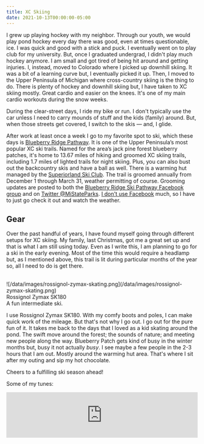 ```yaml
---
title: XC Skiing
date: 2021-10-13T00:00:00-05:00
---
```


I grew up playing hockey with my neighbor. Through our youth, we would play pond hockey every day there was good, even at times questionable, ice. I was quick and good with a stick and puck. I eventually went on to play club for my university. But, once I graduated undergrad, I didn't play much hockey anymore. I am small and got tired of being hit around and getting injuries. I, instead, moved to Colorado where I picked up downhill skiing. It was a bit of a learning curve but, I eventually picked it up. Then, I moved to the Upper Peninsula of Michigan where cross-country skiing is the thing to do. There is plenty of hockey and downhill skiing but, I have taken to XC skiing mostly. Great cardio and easier on the knees. It's one of my main cardio workouts during the snow weeks. 

During the clear-street days, I ride my bike or run. I don't typically use the car unless I need to carry mounds of stuff and the kids (family) around. But, when those streets get covered, I switch to the skis — and, I glide. 

After work at least once a week I go to my favorite spot to ski, which these days is [Blueberry Ridge Pathway](https://www2.dnr.state.mi.us/parksandtrails/Details.aspx?id=88&type=SFPW). It is one of the Upper Peninsula’s most popular XC ski trails. Named for the area’s jack pine forest blueberry patches, it's home to 13.67 miles of hiking and groomed XC skiing trails, including 1.7 miles of lighted trails for night skiing. Plus, you can also bust out the backcountry skis and have a ball as well. There is a warming hut managed by the [Superiorland Ski Club](http://www.superiorlandskiclub.com/). The trail is groomed annually from December 1 through March 31, weather permitting of course. Grooming updates are posted to both the [Blueberry Ridge Ski Pathway Facebook group](https://www.facebook.com/groups/BBRinMQT/?source_id=851204658271234) and on [Twitter @MiStateParks](https://twitter.com/search?q=%23BBRMQT%20from%3A%40mistateparks). [I don't use Facebook](/2020/12/21/i-dont-use-fb/) much, so I have to just go check it out and watch the weather.

## Gear

Over the past handful of years, I have found myself going through different setups for XC skiing. My family, last Christmas, got me a great set up and that is what I am still using today. Even as I write this, I am planning to go for a ski in the early evening. Most of the time this would require a headlamp but, as I mentioned above, this trail is lit during particular months of the year so, all I need to do is get there. 

<br>
![/data/images/rossignol-zymax-skating.png](/data/images/rossignol-zymax-skating.png)
<figcaption>Rossignol Zymax SK180<br>
A fun intermediate ski.</figcaption>


I use Rossignol Zymax SK180. With my comfy boots and poles, I can make quick work of the mileage. But that's not why I go out. I go out for the pure fun of it. It takes me back to the days that I loved as a kid skating around the pond. The swift move around the forest; the sounds of nature; and meeting new people along the way. Blueberry Patch gets kind of busy in the winter months but, busy it not actually *busy*. I see maybe a few people in the 2-3 hours that I am out. Mostly around the warming hut area. That's where I sit after my outing and sip my hot chocolate. 

Cheers to a fulfilling ski season ahead!

Some of my tunes: 
<iframe style="border: 0; width: 100%; height: 120px;" src="https://bandcamp.com/EmbeddedPlayer/album=3341323500/size=large/bgcol=ffffff/linkcol=333333/tracklist=false/artwork=small/transparent=true/" seamless><a href="https://hissgoldenmessenger.bandcamp.com/album/terms-of-surrender">Terms of Surrender by Hiss Golden Messenger</a></iframe>
